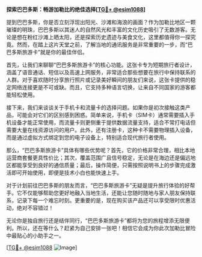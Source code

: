 **探索巴巴多斯：畅游加勒比的绝佳选择[[TG💪+ @esim1088](https://t.me/s/esim1088)]**

提到巴巴多斯，你是否立刻浮现出阳光、沙滩和海浪的画面？作为加勒比地区一颗璀璨的明珠，巴巴多斯以其迷人的自然风光和丰富的文化历史吸引了无数游客。无论是想在粉红沙滩上晒太阳，还是探索历史遗迹与美食文化，这里都值得你一探究竟。然而，在踏上这片天堂之前，了解当地的通讯服务是非常重要的一步，而“巴巴多斯旅游卡”就是你的最佳伴侣。

首先，让我们来聊聊“巴巴多斯旅游卡”的核心功能。这张卡专为短期旅行者设计，涵盖了语音通话、短信以及高速上网服务，非常适合那些想要在旅行中保持联系的人群。对于喜欢随时分享旅行照片或记录美好瞬间的朋友们来说，这张卡提供的稳定网络连接更是不可或缺。而且，它支持多种语言切换，让来自不同国家的游客都能轻松使用。

接下来，我们来谈谈关于手机卡和流量卡的选择问题。如果你是初次接触这类产品，可能会对它们的区别感到困惑。简单来说，手机卡（SIM卡）通常需要插入手机设备才能正常使用，而流量卡则更侧重于提供数据流量支持，适合不常打电话但需要大量在线资源访问的用户。此外，还有注册卡，这种卡不需要物理插入设备，而是通过虚拟方式绑定到您的电子设备上，特别适合现代旅行者使用。

那么，“巴巴多斯旅游卡”具体有哪些优势呢？首先，它的价格非常合理，相比本地运营商套餐更具性价比；其次，覆盖范围广且信号稳定，无论是在海边还是偏远地区都能享受到良好的通信质量；最后，操作简便，只需按照说明书上的步骤完成激活即可开始使用，即便是技术小白也能快速上手。

对于计划前往巴巴多斯的朋友而言，“巴巴多斯旅游卡”无疑是提升旅行体验的好帮手。它不仅能够帮助您更好地融入当地生活，还能让您随时随地与家人朋友保持联系，记录下每一个难忘时刻。更重要的是，现在购买该产品还可以享受限时优惠活动，绝对不容错过！

无论你是独自旅行还是结伴同行，“巴巴多斯旅游卡”都将为您的旅程增添无限便利。所以，还在等什么？赶紧为自己安排一张吧！相信它会成为你此次加勒比冒险中最贴心的小助手之一。

[[TG💪+ @esim1088](https://t.me/s/esim1088) ![Image](https://i.postimg.cc/4NQfJmqS/Snipaste-2025-05-13-00-14-12.png)]